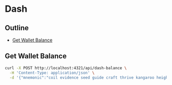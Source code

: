 # Dash

## Outline

- [Get Wallet Balance](#get-wallet-balance)

## Get Wallet Balance

```bash
curl -X POST http://localhost:4321/api/dash-balance \
  -H 'Content-Type: application/json' \
  -d '{"mnemonic":"coil evidence seed guide craft thrive kangaroo height goat pilot bless visa","walletAddress":"yQHygFk4px2zxtvHk33o5YCySUWjZNqdPh"}'
```